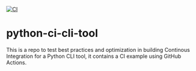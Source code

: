 [![CI](https://github.com/ltpitt/azure-devops/actions/workflows/main.yml/badge.svg)](https://github.com/ltpitt/azure-devops/actions/workflows/main.yml)

# python-ci-cli-tool
This is a repo to test best practices and optimization in building Continous Integration for a Python CLI tool, it contains a CI example using GitHub Actions.

